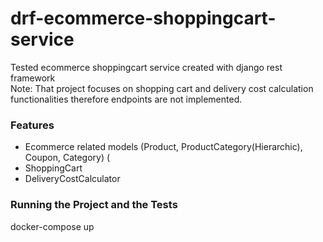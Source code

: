 # drf-ecommerce-shoppingcart-service

Tested ecommerce shoppingcart service created with django rest framework <br />
Note: That project focuses on shopping cart and delivery cost calculation functionalities therefore endpoints are not implemented.

### Features
- Ecommerce related models (Product, ProductCategory(Hierarchic), Coupon, Category) (
- ShoppingCart
- DeliveryCostCalculator

### Running the Project and the Tests
docker-compose up
